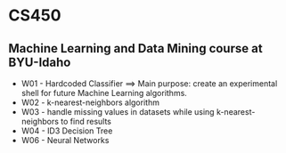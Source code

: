 # CS450
## Machine Learning and Data Mining course at BYU-Idaho

- W01 - Hardcoded Classifier ==> Main purpose: create an experimental shell for future Machine Learning algorithms.
- W02 - k-nearest-neighbors algorithm
- W03 - handle missing values in datasets while using k-nearest-neighbors to find results
- W04 - ID3 Decision Tree
- W06 - Neural Networks
